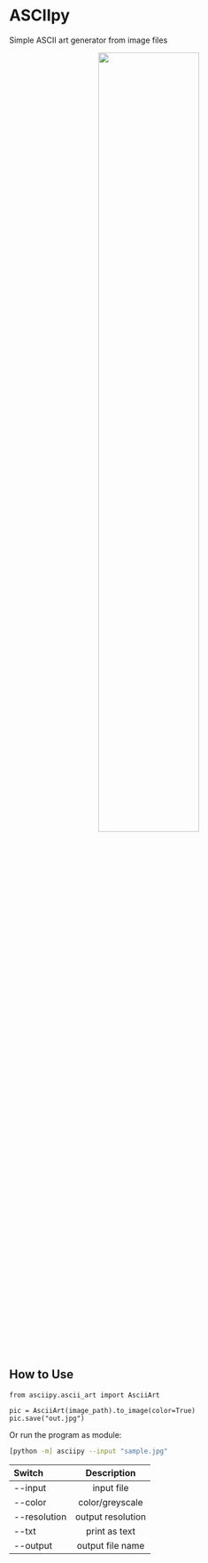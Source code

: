 # ASCIIpy
Simple ASCII art generator from image files
<p align="center">
  <img src="sample.jpg" width="60%" height="60%">
</p>

## How to Use
```python3
from asciipy.ascii_art import AsciiArt

pic = AsciiArt(image_path).to_image(color=True)
pic.save("out.jpg")
```

Or run the program as module:
```bash
[python -m] asciipy --input "sample.jpg"
```

| Switch        | Description          |
|:------------- |:--------------------:|
| --input       | input file           |
| --color       | color/greyscale      |
| --resolution  | output resolution    |
| --txt         | print as text        |
| --output 	    | output file name     |
